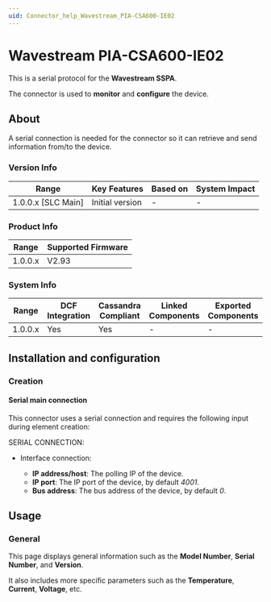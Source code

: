 ```yaml
---
uid: Connector_help_Wavestream_PIA-CSA600-IE02
---
```


# Wavestream PIA-CSA600-IE02

This is a serial protocol for the **Wavestream SSPA**.

The connector is used to **monitor** and **configure** the device.

## About

A serial connection is needed for the connector so it can retrieve and send information from/to the device.

### Version Info

| Range                | Key Features     | Based on     | System Impact     |
|----------------------|------------------|--------------|-------------------|
| 1.0.0.x [SLC Main]   | Initial version  | -            | -                 |

### Product Info

| Range     | Supported Firmware     |
|-----------|------------------------|
| 1.0.0.x   | V2.93                  |

### System Info

| Range     | DCF Integration     | Cassandra Compliant     | Linked Components     | Exported Components     |
|-----------|---------------------|-------------------------|-----------------------|-------------------------|
| 1.0.0.x   | Yes                 | Yes                     | -                     | -                       |

## Installation and configuration

### Creation

#### Serial main connection

This connector uses a serial connection and requires the following input during element creation:

SERIAL CONNECTION:

- Interface connection:

  - **IP address/host**: The polling IP of the device.
  - **IP port**: The IP port of the device, by default *4001*.
  - **Bus address**: The bus address of the device, by default *0*.

## Usage

### General

This page displays general information such as the **Model Number**, **Serial Number**, and **Version**.

It also includes more specific parameters such as the **Temperature**, **Current**, **Voltage**, etc.
